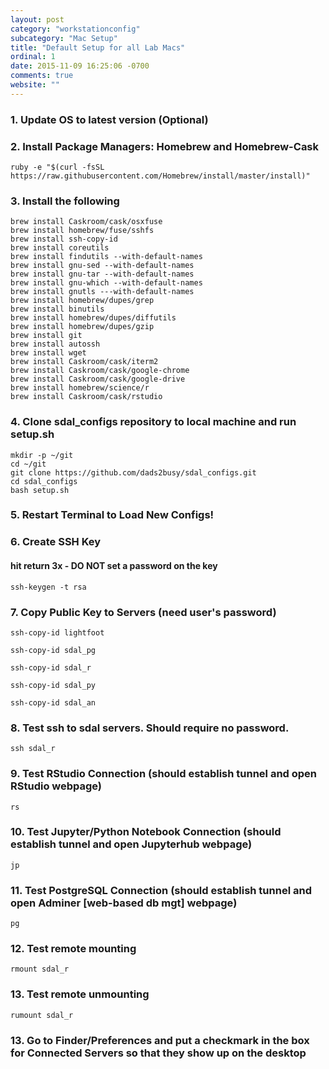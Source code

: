```yaml
---
layout: post
category: "workstationconfig"
subcategory: "Mac Setup"
title: "Default Setup for all Lab Macs"
ordinal: 1
date: 2015-11-09 16:25:06 -0700
comments: true
website: ""
---
```

<!--break-->

### 1. Update OS to latest version (Optional)

### 2. Install Package Managers: Homebrew and Homebrew-Cask
    ruby -e "$(curl -fsSL https://raw.githubusercontent.com/Homebrew/install/master/install)"

<!-- brew install caskroom/cask/brew-cask -->

### 3. Install the following
    brew install Caskroom/cask/osxfuse
    brew install homebrew/fuse/sshfs
    brew install ssh-copy-id
    brew install coreutils
    brew install findutils --with-default-names
    brew install gnu-sed --with-default-names
    brew install gnu-tar --with-default-names
    brew install gnu-which --with-default-names
    brew install gnutls ---with-default-names
    brew install homebrew/dupes/grep
    brew install binutils
    brew install homebrew/dupes/diffutils
    brew install homebrew/dupes/gzip
    brew install git
    brew install autossh
    brew install wget
    brew install Caskroom/cask/iterm2
    brew install Caskroom/cask/google-chrome
    brew install Caskroom/cask/google-drive
    brew install homebrew/science/r
    brew install Caskroom/cask/rstudio

### 4. Clone sdal_configs repository to local machine and run setup.sh
    mkdir -p ~/git
    cd ~/git
    git clone https://github.com/dads2busy/sdal_configs.git
    cd sdal_configs
    bash setup.sh

### 5. Restart Terminal to Load New Configs!

### 6. Create SSH Key

#### hit return 3x - DO NOT set a password on the key
    ssh-keygen -t rsa

### 7. Copy Public Key to Servers (need user's password)
    ssh-copy-id lightfoot

    ssh-copy-id sdal_pg

    ssh-copy-id sdal_r

    ssh-copy-id sdal_py

    ssh-copy-id sdal_an

### 8. Test ssh to sdal servers. Should require no password.
    ssh sdal_r

### 9. Test RStudio Connection (should establish tunnel and open RStudio webpage)
    rs

### 10. Test Jupyter/Python Notebook Connection (should establish tunnel and open Jupyterhub webpage)
    jp

### 11. Test PostgreSQL Connection (should establish tunnel and open Adminer [web-based db mgt] webpage)
    pg

### 12. Test remote mounting
    rmount sdal_r

### 13. Test remote unmounting
    rumount sdal_r

### 13. Go to Finder/Preferences and put a checkmark in the box for Connected Servers so that they show up on the desktop
